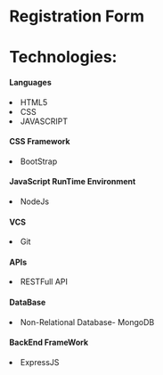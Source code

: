 <h1>Registration Form</h1>
<h1>Technologies:</h1>
<p>
  <h4>Languages</h4>
  <li>HTML5</li>
  <li>CSS</li>
  <li>JAVASCRIPT</li>
  <h4>CSS Framework</h4>
  <li>BootStrap</li>
  <h4>JavaScript RunTime Environment</h4>
  <li>NodeJs</li>
  <h4>VCS</h4>
  <li>Git</li>
  <h4>APIs</h4>
  <li>RESTFull API</li>
  <h4>DataBase</h4>
  <li>Non-Relational Database- MongoDB</li>
  <h4>BackEnd FrameWork</h4>
  <li>ExpressJS</li>
</p>

